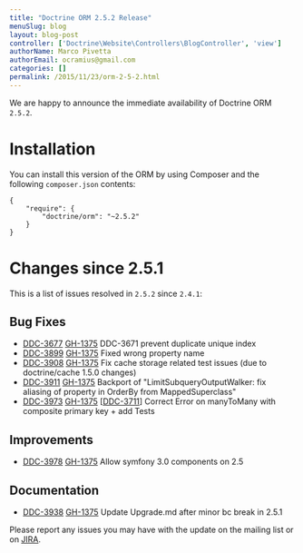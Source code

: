 ```yaml
---
title: "Doctrine ORM 2.5.2 Release"
menuSlug: blog
layout: blog-post
controller: ['Doctrine\Website\Controllers\BlogController', 'view']
authorName: Marco Pivetta
authorEmail: ocramius@gmail.com
categories: []
permalink: /2015/11/23/orm-2-5-2.html
---
```

We are happy to announce the immediate availability of Doctrine ORM
`2.5.2`.

Installation
============

You can install this version of the ORM by using Composer and the
following `composer.json` contents:

~~~~ {.sourceCode .json}
{
    "require": {
        "doctrine/orm": "~2.5.2"
    }
}
~~~~

Changes since 2.5.1
===================

This is a list of issues resolved in `2.5.2` since `2.4.1`:

Bug Fixes
---------

-   [DDC-3677](http://www.doctrine-project.org/jira/browse/DDC-3677)
    [GH-1375](https://github.com/doctrine/doctrine2/pull/3677) DDC-3671
    prevent duplicate unique index
-   [DDC-3899](http://www.doctrine-project.org/jira/browse/DDC-3899)
    [GH-1375](https://github.com/doctrine/doctrine2/pull/3899) Fixed
    wrong property name
-   [DDC-3908](http://www.doctrine-project.org/jira/browse/DDC-3908)
    [GH-1375](https://github.com/doctrine/doctrine2/pull/3908) Fix cache
    storage related test issues (due to doctrine/cache 1.5.0 changes)
-   [DDC-3911](http://www.doctrine-project.org/jira/browse/DDC-3911)
    [GH-1375](https://github.com/doctrine/doctrine2/pull/3911) Backport
    of "LimitSubqueryOutputWalker: fix aliasing of property in OrderBy
    from MappedSuperclass"
-   [DDC-3973](http://www.doctrine-project.org/jira/browse/DDC-3973)
    [GH-1375](https://github.com/doctrine/doctrine2/pull/3973)
    [[DDC-3711](http://www.doctrine-project.org/jira/browse/DDC-3711)]
    Correct Error on manyToMany with composite primary key + add Tests

Improvements
------------

-   [DDC-3978](http://www.doctrine-project.org/jira/browse/DDC-3978)
    [GH-1375](https://github.com/doctrine/doctrine2/pull/3978) Allow
    symfony 3.0 components on 2.5

Documentation
-------------

-   [DDC-3938](http://www.doctrine-project.org/jira/browse/DDC-3938)
    [GH-1375](https://github.com/doctrine/doctrine2/pull/3938) Update
    Upgrade.md after minor bc break in 2.5.1

Please report any issues you may have with the update on the mailing
list or on [JIRA](http://www.doctrine-project.org/jira/browse/DDC).
